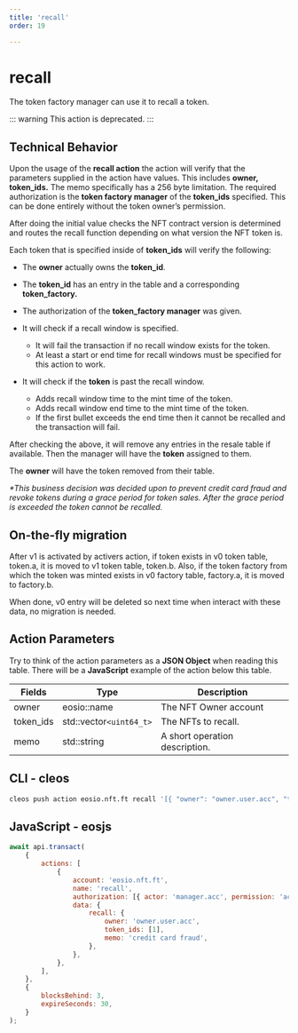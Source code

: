 ```yaml
---
title: 'recall'
order: 19

---
```


# recall

The token factory manager can use it to recall a token.

::: warning
This action is deprecated.
:::

## Technical Behavior

Upon the usage of the **recall action** the action will verify that the parameters supplied in the action have values. This includes **owner, token_ids.** The memo specifically has a 256 byte limitation. The required authorization is the **token factory manager** of the **token_ids** specified. This can be done entirely without the token owner’s permission.

After doing the initial value checks the NFT contract version is determined and routes the recall function depending on what version the NFT token is.

Each token that is specified inside of **token_ids** will verify the following:

-   The **owner** actually owns the **token_id**.
-   The **token_id** has an entry in the table and a corresponding **token_factory.**
-   The authorization of the **token_factory manager** was given.
-   It will check if a recall window is specified.

    -   It will fail the transaction if no recall window exists for the token.
    -   At least a start or end time for recall windows must be specified for this action to work.

-   It will check if the **token** is past the recall window.

    -   Adds recall window time to the mint time of the token.
    -   Adds recall window end time to the mint time of the token.
    -   If the first bullet exceeds the end time then it cannot be recalled and the transaction will fail.

After checking the above, it will remove any entries in the resale table if available. Then the manager will have the **token** assigned to them.

The **owner** will have the token removed from their table.

_\*This business decision was decided upon to prevent credit card fraud and revoke tokens during a grace period for token sales. After the grace period is exceeded the token cannot be recalled._

## On-the-fly migration

After v1 is activated by activers action, if token exists in v0 token table, token.a, it is moved to v1 token table, token.b. Also, if the token factory from which the token was minted exists in v0 factory table, factory.a, it is moved to factory.b.

When done, v0 entry will be deleted so next time when interact with these data, no migration is needed.

## Action Parameters

Try to think of the action parameters as a **JSON Object** when reading this table. There will be a **JavaScript** example of the action below this table.

| Fields    | Type                    | Description                    |
| --------- | ----------------------- | ------------------------------ |
| owner     | eosio::name             | The NFT Owner account          |
| token_ids | std::vector`<uint64_t>` | The NFTs to recall.            |
| memo      | std::string             | A short operation description. |

## CLI - cleos

```bash
cleos push action eosio.nft.ft recall '[{ "owner": "owner.user.acc", "token_ids": [1], "memo": "credit card fraud"}]' -p manager.acc@active
```

## JavaScript - eosjs

```js
await api.transact(
    {
        actions: [
            {
                account: 'eosio.nft.ft',
                name: 'recall',
                authorization: [{ actor: 'manager.acc', permission: 'active' }],
                data: {
                    recall: {
                        owner: 'owner.user.acc',
                        token_ids: [1],
                        memo: 'credit card fraud',
                    },
                },
            },
        ],
    },
    {
        blocksBehind: 3,
        expireSeconds: 30,
    }
);
```
